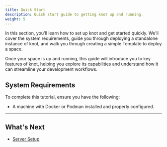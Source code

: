 ```yaml
---
title: Quick Start
description: Quick start guide to getting knot up and running.
weight: 5
---
```


In this section, you'll learn how to set up knot and get started quickly. We'll cover the system requirements, guide you through deploying a standalone instance of knot, and walk you through creating a simple Template to deploy a space.

Once your space is up and running, this guide will introduce you to key features of knot, helping you explore its capabilities and understand how it can streamline your development workflows.

## System Requirements

To complete this tutorial, ensure you have the following:

- A machine with Docker or Podman installed and properly configured.

---

## What's Next

- [Server Setup](server-setup/)
